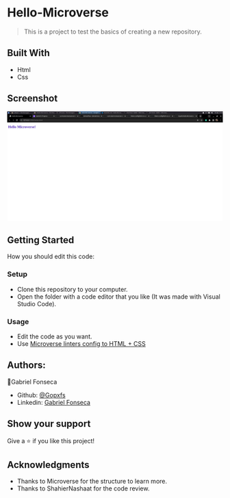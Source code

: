# Hello-Microverse
> This is a project to test the basics of creating a new repository.

## Built With
- Html
- Css

## Screenshot
![Page screenshot](/images/pageScreenshot.png "Page Screenshot")

## Getting Started
How you should edit this code:
### Setup
- Clone this repository to your computer.
- Open the folder with a code editor that you like (It was made with Visual Studio Code).
### Usage
- Edit the code as you want.
- Use [Microverse linters config to HTML + CSS](https://github.com/microverseinc/linters-config/tree/master/html-css) 

## Authors:
:bust_in_silhouette:Gabriel Fonseca
- Github: [@Gopxfs](https://github.com/Gopxfs)
- Linkedin: [Gabriel Fonseca](https://www.linkedin.com/in/gabriel-fonseca-sales-8bb64b236/)

## Show your support
Give a :star: if you like this project!

## Acknowledgments
- Thanks to Microverse for the structure to learn more.
- Thanks to ShahierNashaat for the code review.
